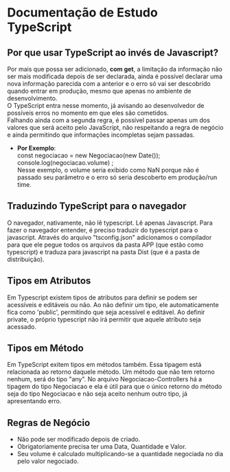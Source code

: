 # Documentação de Estudo TypeScript

## Por que usar TypeScript ao invés de Javascript?
Por mais que possa ser adicionado, <b>com get</b>, a limitação da informação não ser mais modificada depois
de ser declarada, ainda é possível declarar uma nova informação parecida com a anterior e o erro só vai ser
descobrido quando entrar em produção, mesmo que apenas no ambiente de desenvolvimento. <br>
O TypeScript entra nesse momento, já avisando ao desenvolvedor de possíveis erros no momento em que eles
são cometidos. <br>
Falhando ainda com a segunda regra, é possível passar apenas um dos valores que será aceito pelo JavaScript, não respeitando a regra de negócio e ainda permitindo que informações incompletas sejam passadas.<br>
* <b>Por Exemplo</b>:<br>
const negociacao = new Negociacao(new Date());<br>
console.log(negociacao.volume) ;<br>
Nesse exemplo, o volume seria exibido como NaN porque não é passado seu parâmetro e o erro só seria descoberto em produção/run time.<br>

## Traduzindo TypeScript para o navegador
O navegador, nativamente, não lê typescript. Lê apenas Javascript. Para fazer o navegador entender, é preciso traduzir do typescript para o javascript. Através do arquivo "tsconfig.json" adicionamos o compilador para que ele pegue todos os arquivos da pasta APP (que estão como typescript) e traduza para javascript na pasta Dist (que é a pasta de distribuição).

## Tipos em Atributos
Em Typescript existem tipos de atributos para definir se podem ser acessíveis e editáveis ou não. Ao não definir um tipo, ele automaticamente fica como 'public', permitindo que seja acessível e editável. Ao definir private, o próprio typescript não irá permitir que aquele atributo seja acessado.

## Tipos em Método
Em TypeScript exitem tipos em métodos também. Essa tipagem está relacionada ao retorno daquele método. Um método que não tem retorno nenhum, será do tipo "any". No arquivo Negociacao-Controllers há a tipagem do tipo Negociacao e ela é útil para que o único retorno do método seja do tipo Negociacao e não seja aceito nenhum outro tipo, já apresentando erro.

## Regras de Negócio
* Não pode ser modificado depois de criado.
* Obrigatoriamente precisa ter uma Data, Quantidade e Valor. 
* Seu volume é calculado multiplicando-se a quantidade negociada no dia pelo valor negociado. 